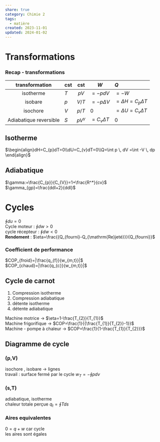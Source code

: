 ```yaml
---  
share: true  
category: Chimie 2  
tags:  
  - matière  
created: 2023-11-01  
updated: 2024-01-02  
---  
```

  
# Transformations  
### Recap - transformations  
|     transformation     | cst |                cst                | $W$              | $Q$                       |  
|:----------------------:| --- |:---------------------------------:| ---------------- |:------------------------- |  
|       isotherme        | $T$ |             $pV$             | $=-pdV$          | $=-W$                     |  
|        isobare         | $p$ | $V/T$ | $=-p\Delta V$    | $=\Delta H=C_{p}\Delta T$ |  
|        isochore        | $V$ | ${p} /{T}$ | $0$              | $=\Delta U=C_{v}\Delta T$ |  
| Adiabatique reversible | $S$ |         $pV^\gamma$          | $=C_{v}\Delta T$ | $0$                       |  
  
## Isotherme  
$\begin{align}dH=C_{p}dT=0\\dU=C_{v}dT=0\\Q=\int p \, dV =\int -V \, dp \end{align}$  
## Adiabatique  
$\gamma:=\frac{C_{p}}{C_{V}}=1+\frac{R^*}{cv}$  
$\gamma_{gp}=\frac{ddl+2}{ddl}$  
  
# Cycles  
$\oint du=0$  
Cycle moteur : $\oint dw>0$  
cycle récepteur : $\oint dw <0$  
**Rendement** : $\eta=\frac{{Q_{fourni}-Q_{\mathrm{Re}jeté}}}{Q_{fourni}}$  
### Coefficient de performance  
$COP_{froid}=|\frac{q_{f}}{w_{m,t}}|$  
$COP_{chaud}=|\frac{q_{c}}{w_{m,t}}|$  
## Cycle de carnot  
1. Compression isotherme  
2. Compression adiabatique  
3. détente isotherme  
4. détente adiabatique  
   
Machine motrice → $\eta=1-\frac{T_{2}}{T_{1}}$  
Machine frigorifique → $COP=\frac{1}{{\frac{T_{1}}{T_{2}}-1}}$  
Machine - pompe à chaleur → $COP=\frac{1}{1-\frac{T_{1}}{T_{2}}}$  
## Diagramme de cycle  
### (p,V)  
isochore , isobare → lignes  
travail : surface fermé par le cycle $w_{T}=-\oint pdv$  
### (s,T)  
adiabatique, isotherme  
chaleur totale perçue $q_{t}=\oint Tds$  
### Aires equivalentes  
$0=q+w$ car cycle  
les aires sont égales  
